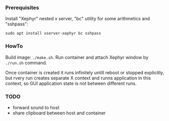 ### Prerequisites

Install "Xephyr" nested x server, "bc" utility for some arithmetics and "sshpass":

```
sudo apt install xserver-xephyr bc sshpass
```

### HowTo

Build image: `./make.sh`.
Run container and attach Xephyr window by `./run.sh` command.

Once container is created it runs infinitely untill reboot or stopped explicitly, but rvery run creates separate X context and runns application in this context, so GUI application state is not between different runs.

### TODO

- forward sound to host
- share clipboard between host and container
